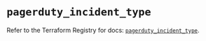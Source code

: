 # `pagerduty_incident_type`

Refer to the Terraform Registry for docs: [`pagerduty_incident_type`](https://registry.terraform.io/providers/pagerduty/pagerduty/3.30.1/docs/resources/incident_type).
